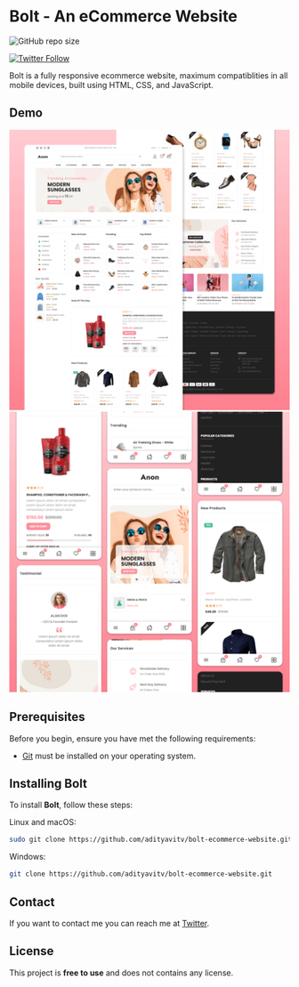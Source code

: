 # Bolt - An eCommerce Website

![GitHub repo size](https://img.shields.io/github/repo-size/adityavitv/BOLT-ECOMMERCE
)

[![Twitter Follow](https://img.shields.io/twitter/follow/arcdeliospeaks?style=social)](https://twitter.com/intent/follow?screen_name=arcdeliospeaks)


Bolt is a fully responsive ecommerce website, maximum compatiblities in all mobile devices, built using HTML, CSS, and JavaScript.

## Demo

![Bolt Desktop Demo](./website-demo-image/desktop.png "Desktop Demo")
![Bolt Mobile Demo](./website-demo-image/mobile.png "Mobile Demo")

## Prerequisites

Before you begin, ensure you have met the following requirements:

* [Git](https://git-scm.com/downloads "Download Git") must be installed on your operating system.

## Installing Bolt

To install **Bolt**, follow these steps:

Linux and macOS:

```bash
sudo git clone https://github.com/adityavitv/bolt-ecommerce-website.git
```

Windows:

```bash
git clone https://github.com/adityavitv/bolt-ecommerce-website.git
```

## Contact

If you want to contact me you can reach me at [Twitter](https://www.twitter.com/arcdeliospeaks).

## License

This project is **free to use** and does not contains any license.
